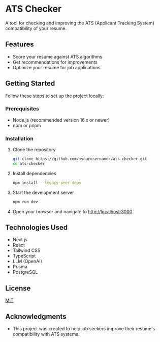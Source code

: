 # ATS Checker

A tool for checking and improving the ATS (Applicant Tracking System) compatibility of your resume.

## Features

- Score your resume against ATS algorithms
- Get recommendations for improvements
- Optimize your resume for job applications

## Getting Started

Follow these steps to set up the project locally:

### Prerequisites

- Node.js (recommended version 16.x or newer)
- npm or pnpm

### Installation

1. Clone the repository
   ```bash
   git clone https://github.com/<yourusername>/ats-checker.git
   cd ats-checker
   ```

2. Install dependencies
   ```bash
   npm install --legacy-peer-deps
   ```

3. Start the development server
   ```bash
   npm run dev
   ```

4. Open your browser and navigate to [http://localhost:3000](http://localhost:3000)

## Technologies Used

- Next.js
- React
- Tailwind CSS
- TypeScript
- LLM (OpenAI)
- Prisma
- PostgreSQL

## License

[MIT](LICENSE)

## Acknowledgments

- This project was created to help job seekers improve their resume's compatibility with ATS systems. 